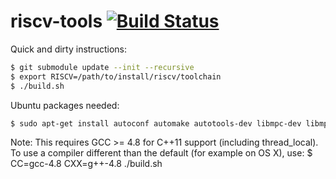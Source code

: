 riscv-tools [![Build Status](https://travis-ci.org/ucb-bar/riscv-tools.svg?branch=master)](https://travis-ci.org/ucb-bar/riscv-tools)
===========

Quick and dirty instructions:

```sh
$ git submodule update --init --recursive
$ export RISCV=/path/to/install/riscv/toolchain
$ ./build.sh
```

Ubuntu packages needed:

```sh
$ sudo apt-get install autoconf automake autotools-dev libmpc-dev libmpfr-dev libgmp-dev gawk build-essential bison flex texinfo
```

Note: This requires GCC >= 4.8 for C++11 support (including thread_local).
To use a compiler different than the default (for example on OS X), use:
$ CC=gcc-4.8 CXX=g++-4.8 ./build.sh
